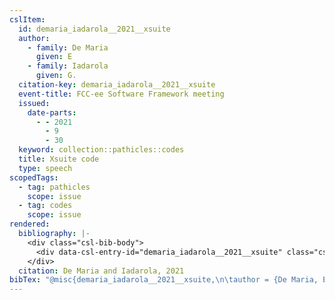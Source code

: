 ```yaml
---
cslItem:
  id: demaria_iadarola__2021__xsuite
  author:
    - family: De Maria
      given: E
    - family: Iadarola
      given: G.
  citation-key: demaria_iadarola__2021__xsuite
  event-title: FCC-ee Software Framework meeting
  issued:
    date-parts:
      - - 2021
        - 9
        - 30
  keyword: collection::pathicles::codes
  title: Xsuite code
  type: speech
scopedTags:
  - tag: pathicles
    scope: issue
  - tag: codes
    scope: issue
rendered:
  bibliography: |-
    <div class="csl-bib-body">
      <div data-csl-entry-id="demaria_iadarola__2021__xsuite" class="csl-entry">De Maria, E. and Iadarola, G. 2021 “Xsuite code.” <i>FCC-ee Software Framework meeting</i>, 30 September.</div>
    </div>
  citation: De Maria and Iadarola, 2021
bibTex: "@misc{demaria_iadarola__2021__xsuite,\n\tauthor = {De Maria, E and Iadarola, G.},\n\tyear = {2021},\n\tmonth = {sep 30},\n\ttitle = {Xsuite code},\n}\n\n"
---
```

